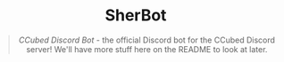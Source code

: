 <h1 align="center">SherBot</h1>
<blockquote align="center">
  <em>CCubed Discord Bot</em> - the official Discord bot for the CCubed Discord server! We'll have more stuff here on the README to look at later.</blockquote>
